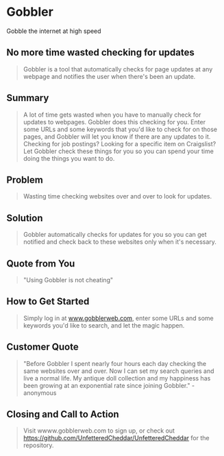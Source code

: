 # Gobbler #

<!-- 
> This material was originally posted [here](http://www.quora.com/What-is-Amazons-approach-to-product-development-and-product-management). It is reproduced here for posterities sake.

There is an approach called "working backwards" that is widely used at Amazon. They work backwards from the customer, rather than starting with an idea for a product and trying to bolt customers onto it. While working backwards can be applied to any specific product decision, using this approach is especially important when developing new products or features.

For new initiatives a product manager typically starts by writing an internal press release announcing the finished product. The target audience for the press release is the new/updated product's customers, which can be retail customers or internal users of a tool or technology. Internal press releases are centered around the customer problem, how current solutions (internal or external) fail, and how the new product will blow away existing solutions.

If the benefits listed don't sound very interesting or exciting to customers, then perhaps they're not (and shouldn't be built). Instead, the product manager should keep iterating on the press release until they've come up with benefits that actually sound like benefits. Iterating on a press release is a lot less expensive than iterating on the product itself (and quicker!).

If the press release is more than a page and a half, it is probably too long. Keep it simple. 3-4 sentences for most paragraphs. Cut out the fat. Don't make it into a spec. You can accompany the press release with a FAQ that answers all of the other business or execution questions so the press release can stay focused on what the customer gets. My rule of thumb is that if the press release is hard to write, then the product is probably going to suck. Keep working at it until the outline for each paragraph flows. 

Oh, and I also like to write press-releases in what I call "Oprah-speak" for mainstream consumer products. Imagine you're sitting on Oprah's couch and have just explained the product to her, and then you listen as she explains it to her audience. That's "Oprah-speak", not "Geek-speak".

Once the project moves into development, the press release can be used as a touchstone; a guiding light. The product team can ask themselves, "Are we building what is in the press release?" If they find they're spending time building things that aren't in the press release (overbuilding), they need to ask themselves why. This keeps product development focused on achieving the customer benefits and not building extraneous stuff that takes longer to build, takes resources to maintain, and doesn't provide real customer benefit (at least not enough to warrant inclusion in the press release).
 -->



Gobble the internet at high speed

## No more time wasted checking for updates ##
  > Gobbler is a tool that automatically checks for page updates at any webpage and notifies the user when there's been an update.

## Summary ##
  > A lot of time gets wasted when you have to manually check for updates to webpages. Gobbler does this checking for you. Enter some URLs and some keywords that you'd like to check for on those pages, and Gobbler will let you know if there are any updates to it. Checking for job postings? Looking for a specific item on Craigslist? Let Gobbler check these things for you so you can spend your time doing the things you want to do.

## Problem ##
  > Wasting time checking websites over and over to look for updates.

## Solution ##
  > Gobbler automatically checks for updates for you so you can get notified and check back to these websites only when it's necessary.

## Quote from You ##
  > "Using Gobbler is not cheating"

## How to Get Started ##
  > Simply log in at www.gobblerweb.com, enter some URLs and some keywords you'd like to search, and let the magic happen.

## Customer Quote ##
  > "Before Gobbler I spent nearly four hours each day checking the same websites over and over. Now I can set my search queries and live a normal life. My antique doll collection and my happiness has been growing at an exponential rate since joining Gobbler." - anonymous

## Closing and Call to Action ##
  > Visit wwww.gobblerweb.com to sign up, or check out https://github.com/UnfetteredCheddar/UnfetteredCheddar for the repository.

